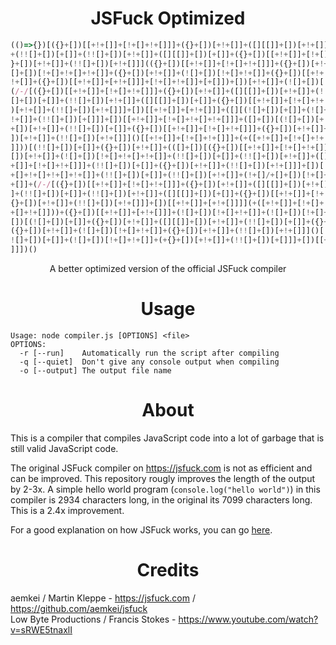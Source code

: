 <h1 align="center">JSFuck Optimized</h1>

```js
(()=>{})[({}+[])[[+!+[]]+[!+[]+!+[]]]+({}+[])[+!+[]]+([][[]]+[])[+!+[]]+(![]+[])[!+[]+!+[]+!+[]]
+(!![]+[])[+[]]+(!![]+[])[+!+[]]+([][[]]+[])[+[]]+({}+[])[[+!+[]]+[!+[]+!+[]]]+(!![]+[])[+[]]+({
}+[])[+!+[]]+(!![]+[])[+!+[]]](({}+[])[[+!+[]]+[!+[]+!+[]]]+({}+[])[+!+[]]+([][[]]+[])[+!+[]]+(!
[]+[])[!+[]+!+[]+!+[]]+({}+[])[+!+[]]+(![]+[])[!+[]+!+[]]+({}+[])[[+!+[]]+[+!+[]]]+(+([+!+[]]+[+
!+[]]+({}+[])[[+!+[]]+[+!+[]]]+[!+[]+!+[]]+[+[]])+[])[+!+[]]+(![]+[])[!+[]+!+[]]+({}+[])[+!+[]]+
(/-/[({}+[])[[+!+[]]+[!+[]+!+[]]]+({}+[])[+!+[]]+([][[]]+[])[+!+[]]+(![]+[])[!+[]+!+[]+!+[]]+(!!
[]+[])[+[]]+(!![]+[])[+!+[]]+([][[]]+[])[+[]]+({}+[])[[+!+[]]+[!+[]+!+[]]]+(!![]+[])[+[]]+({}+[]
)[+!+[]]+(!![]+[])[+!+[]]]+[])[[+!+[]]+[+!+[]]]+([][(![]+[])[+[]]+(![]+[])[!+[]+!+[]]+(+{}+[])[+
!+[]]+(!![]+[])[+[]]]+[])[[+!+[]]+[!+[]+!+[]+!+[]]]+([]+[])[(![]+[])[+[]]+({}+[])[+!+[]]+([][[]]
+[])[+!+[]]+(!![]+[])[+[]]+({}+[])[[+!+[]]+[!+[]+!+[]]]+({}+[])[+!+[]]+(![]+[])[!+[]+!+[]]+({}+[
])[+!+[]]+(!![]+[])[+!+[]]]()[[+!+[]]+[!+[]+!+[]]]+(+([+!+[]]+[!+[]+!+[]+!+[]+!+[]+!+[]+!+[]+!+[
]]))[(!![]+[])[+[]]+({}+[])[+!+[]]+(([]+[])[({}+[])[[+!+[]]+[!+[]+!+[]]]+({}+[])[+!+[]]+([][[]]+
[])[+!+[]]+(![]+[])[!+[]+!+[]+!+[]]+(!![]+[])[+[]]+(!![]+[])[+!+[]]+([][[]]+[])[+[]]+({}+[])[[+!
+[]]+[!+[]+!+[]]]+(!![]+[])[+[]]+({}+[])[+!+[]]+(!![]+[])[+!+[]]]+[])[!+[]+!+[]+!+[]+!+[]+!+[]+!
+[]+!+[]+!+[]+!+[]]+(!![]+[])[+[]]+(!![]+[])[+!+[]]+(!+[]/+[]+[])[!+[]+!+[]+!+[]]+([][[]]+[])[+!
+[]]+(/-/[({}+[])[[+!+[]]+[!+[]+!+[]]]+({}+[])[+!+[]]+([][[]]+[])[+!+[]]+(![]+[])[!+[]+!+[]+!+[]
]+(!![]+[])[+[]]+(!![]+[])[+!+[]]+([][[]]+[])[+[]]+({}+[])[[+!+[]]+[!+[]+!+[]]]+(!![]+[])[+[]]+(
{}+[])[+!+[]]+(!![]+[])[+!+[]]]+[])[[+!+[]]+[+!+[]]]](+([+!+[]]+[!+[]+!+[]+!+[]+!+[]+!+[]+!+[]+!
+[]+!+[]]))+({}+[])[[+!+[]]+[+!+[]]]+(![]+[])[!+[]+!+[]]+(![]+[])[!+[]+!+[]]+({}+[])[+!+[]]+([]+
[])[(![]+[])[+[]]+({}+[])[+!+[]]+([][[]]+[])[+!+[]]+(!![]+[])[+[]]+({}+[])[[+!+[]]+[!+[]+!+[]]]+
({}+[])[+!+[]]+(![]+[])[!+[]+!+[]]+({}+[])[+!+[]]+(!![]+[])[+!+[]]]()[[+!+[]]+[!+[]+!+[]]]+([][(
![]+[])[+[]]+(![]+[])[!+[]+!+[]]+(+{}+[])[+!+[]]+(!![]+[])[+[]]]+[])[[+!+[]]+[!+[]+!+[]+!+[]+!+[
]]])()
```

<p align="center">
	A better optimized version of the official JSFuck compiler
</p>


<h1 align="center">Usage</h1>


```console
Usage: node compiler.js [OPTIONS] <file>
OPTIONS:
  -r [--run]    Automatically run the script after compiling
  -q [--quiet]  Don't give any console output when compiling
  -o [--output] The output file name
```



<h1 align="center">About</h1>

This is a compiler that compiles JavaScript code into a lot of garbage that is still valid JavaScript code.

The original JSFuck compiler on https://jsfuck.com is not as efficient and can be improved. This repository rougly improves the length of the output by 2-3x.
A simple hello world program (`console.log("hello world")`) in this compiler is 2934 characters long, in the original its 7099 characters long. This is a 2.4x improvement.

For a good explanation on how JSFuck works, you can go [here](https://www.youtube.com/watch?v=sRWE5tnaxlI).

<h1 align="center">Credits</h1>

aemkei / Martin Kleppe - https://jsfuck.com / https://github.com/aemkei/jsfuck \
Low Byte Productions / Francis Stokes - https://www.youtube.com/watch?v=sRWE5tnaxlI
